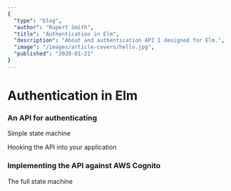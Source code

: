 ```yaml
---
{
  "type": "blog",
  "author": "Rupert Smith",
  "title": "Authentication in Elm",
  "description": "About and authentication API I designed for Elm.",
  "image": "/images/article-covers/hello.jpg",
  "published": "2020-01-21"
}
---
```

# Authentication in Elm

### An API for authenticating

Simple state machine

Hooking the API into your application

### Implementing the API against AWS Cognito

The full state machine
